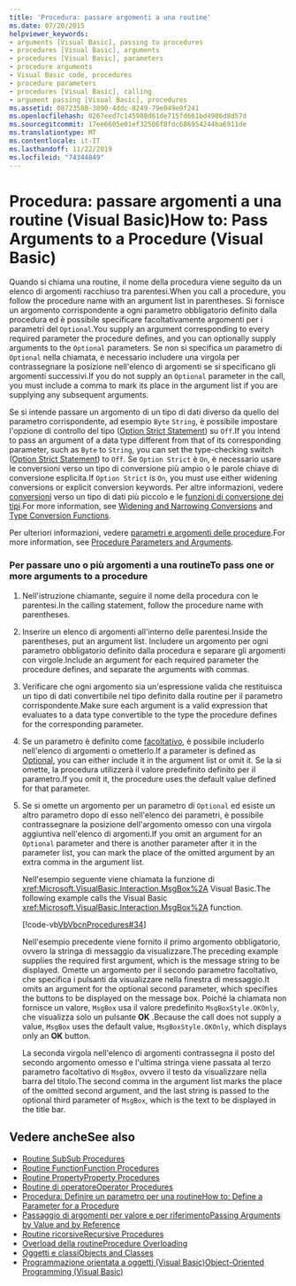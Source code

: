 ```yaml
---
title: 'Procedura: passare argomenti a una routine'
ms.date: 07/20/2015
helpviewer_keywords:
- arguments [Visual Basic], passing to procedures
- procedures [Visual Basic], arguments
- procedures [Visual Basic], parameters
- procedure arguments
- Visual Basic code, procedures
- procedure parameters
- procedures [Visual Basic], calling
- argument passing [Visual Basic], procedures
ms.assetid: 08723588-3890-4ddc-8249-79e049e0f241
ms.openlocfilehash: 0267eed7c145988d61de715fd661bd4906d8d57d
ms.sourcegitcommit: 17ee6605e01ef32506f8fdc686954244ba6911de
ms.translationtype: MT
ms.contentlocale: it-IT
ms.lasthandoff: 11/22/2019
ms.locfileid: "74344849"
---
```

# <a name="how-to-pass-arguments-to-a-procedure-visual-basic"></a><span data-ttu-id="fd370-102">Procedura: passare argomenti a una routine (Visual Basic)</span><span class="sxs-lookup"><span data-stu-id="fd370-102">How to: Pass Arguments to a Procedure (Visual Basic)</span></span>
<span data-ttu-id="fd370-103">Quando si chiama una routine, il nome della procedura viene seguito da un elenco di argomenti racchiuso tra parentesi.</span><span class="sxs-lookup"><span data-stu-id="fd370-103">When you call a procedure, you follow the procedure name with an argument list in parentheses.</span></span> <span data-ttu-id="fd370-104">Si fornisce un argomento corrispondente a ogni parametro obbligatorio definito dalla procedura ed è possibile specificare facoltativamente argomenti per i parametri del `Optional`.</span><span class="sxs-lookup"><span data-stu-id="fd370-104">You supply an argument corresponding to every required parameter the procedure defines, and you can optionally supply arguments to the `Optional` parameters.</span></span> <span data-ttu-id="fd370-105">Se non si specifica un parametro di `Optional` nella chiamata, è necessario includere una virgola per contrassegnare la posizione nell'elenco di argomenti se si specificano gli argomenti successivi.</span><span class="sxs-lookup"><span data-stu-id="fd370-105">If you do not supply an `Optional` parameter in the call, you must include a comma to mark its place in the argument list if you are supplying any subsequent arguments.</span></span>  
  
 <span data-ttu-id="fd370-106">Se si intende passare un argomento di un tipo di dati diverso da quello del parametro corrispondente, ad esempio `Byte` `String`, è possibile impostare l'opzione di controllo del tipo ([Option Strict Statement](../../../../visual-basic/language-reference/statements/option-strict-statement.md)) su `Off`.</span><span class="sxs-lookup"><span data-stu-id="fd370-106">If you intend to pass an argument of a data type different from that of its corresponding parameter, such as `Byte` to `String`, you can set the type-checking switch ([Option Strict Statement](../../../../visual-basic/language-reference/statements/option-strict-statement.md)) to `Off`.</span></span> <span data-ttu-id="fd370-107">Se `Option Strict` è `On`, è necessario usare le conversioni verso un tipo di conversione più ampio o le parole chiave di conversione esplicita.</span><span class="sxs-lookup"><span data-stu-id="fd370-107">If `Option Strict` is `On`, you must use either widening conversions or explicit conversion keywords.</span></span> <span data-ttu-id="fd370-108">Per altre informazioni, vedere [conversioni](../../../../visual-basic/programming-guide/language-features/data-types/widening-and-narrowing-conversions.md) verso un tipo di dati più piccolo e le [funzioni di conversione dei tipi](../../../../visual-basic/language-reference/functions/type-conversion-functions.md).</span><span class="sxs-lookup"><span data-stu-id="fd370-108">For more information, see [Widening and Narrowing Conversions](../../../../visual-basic/programming-guide/language-features/data-types/widening-and-narrowing-conversions.md) and [Type Conversion Functions](../../../../visual-basic/language-reference/functions/type-conversion-functions.md).</span></span>  
  
 <span data-ttu-id="fd370-109">Per ulteriori informazioni, vedere [parametri e argomenti delle procedure](./procedure-parameters-and-arguments.md).</span><span class="sxs-lookup"><span data-stu-id="fd370-109">For more information, see [Procedure Parameters and Arguments](./procedure-parameters-and-arguments.md).</span></span>  
  
### <a name="to-pass-one-or-more-arguments-to-a-procedure"></a><span data-ttu-id="fd370-110">Per passare uno o più argomenti a una routine</span><span class="sxs-lookup"><span data-stu-id="fd370-110">To pass one or more arguments to a procedure</span></span>  
  
1. <span data-ttu-id="fd370-111">Nell'istruzione chiamante, seguire il nome della procedura con le parentesi.</span><span class="sxs-lookup"><span data-stu-id="fd370-111">In the calling statement, follow the procedure name with parentheses.</span></span>  
  
2. <span data-ttu-id="fd370-112">Inserire un elenco di argomenti all'interno delle parentesi.</span><span class="sxs-lookup"><span data-stu-id="fd370-112">Inside the parentheses, put an argument list.</span></span> <span data-ttu-id="fd370-113">Includere un argomento per ogni parametro obbligatorio definito dalla procedura e separare gli argomenti con virgole.</span><span class="sxs-lookup"><span data-stu-id="fd370-113">Include an argument for each required parameter the procedure defines, and separate the arguments with commas.</span></span>  
  
3. <span data-ttu-id="fd370-114">Verificare che ogni argomento sia un'espressione valida che restituisca un tipo di dati convertibile nel tipo definito dalla routine per il parametro corrispondente.</span><span class="sxs-lookup"><span data-stu-id="fd370-114">Make sure each argument is a valid expression that evaluates to a data type convertible to the type the procedure defines for the corresponding parameter.</span></span>  
  
4. <span data-ttu-id="fd370-115">Se un parametro è definito come [facoltativo](../../../../visual-basic/language-reference/modifiers/optional.md), è possibile includerlo nell'elenco di argomenti o ometterlo.</span><span class="sxs-lookup"><span data-stu-id="fd370-115">If a parameter is defined as [Optional](../../../../visual-basic/language-reference/modifiers/optional.md), you can either include it in the argument list or omit it.</span></span> <span data-ttu-id="fd370-116">Se la si omette, la procedura utilizzerà il valore predefinito definito per il parametro.</span><span class="sxs-lookup"><span data-stu-id="fd370-116">If you omit it, the procedure uses the default value defined for that parameter.</span></span>  
  
5. <span data-ttu-id="fd370-117">Se si omette un argomento per un parametro di `Optional` ed esiste un altro parametro dopo di esso nell'elenco dei parametri, è possibile contrassegnare la posizione dell'argomento omesso con una virgola aggiuntiva nell'elenco di argomenti.</span><span class="sxs-lookup"><span data-stu-id="fd370-117">If you omit an argument for an `Optional` parameter and there is another parameter after it in the parameter list, you can mark the place of the omitted argument by an extra comma in the argument list.</span></span>  
  
     <span data-ttu-id="fd370-118">Nell'esempio seguente viene chiamata la funzione di <xref:Microsoft.VisualBasic.Interaction.MsgBox%2A> Visual Basic.</span><span class="sxs-lookup"><span data-stu-id="fd370-118">The following example calls the Visual Basic <xref:Microsoft.VisualBasic.Interaction.MsgBox%2A> function.</span></span>  
  
     [!code-vb[VbVbcnProcedures#34](~/samples/snippets/visualbasic/VS_Snippets_VBCSharp/VbVbcnProcedures/VB/Class1.vb#34)]  
  
     <span data-ttu-id="fd370-119">Nell'esempio precedente viene fornito il primo argomento obbligatorio, ovvero la stringa di messaggio da visualizzare.</span><span class="sxs-lookup"><span data-stu-id="fd370-119">The preceding example supplies the required first argument, which is the message string to be displayed.</span></span> <span data-ttu-id="fd370-120">Omette un argomento per il secondo parametro facoltativo, che specifica i pulsanti da visualizzare nella finestra di messaggio.</span><span class="sxs-lookup"><span data-stu-id="fd370-120">It omits an argument for the optional second parameter, which specifies the buttons to be displayed on the message box.</span></span> <span data-ttu-id="fd370-121">Poiché la chiamata non fornisce un valore, `MsgBox` usa il valore predefinito `MsgBoxStyle.OKOnly`, che visualizza solo un pulsante **OK** .</span><span class="sxs-lookup"><span data-stu-id="fd370-121">Because the call does not supply a value, `MsgBox` uses the default value, `MsgBoxStyle.OKOnly`, which displays only an **OK** button.</span></span>  
  
     <span data-ttu-id="fd370-122">La seconda virgola nell'elenco di argomenti contrassegna il posto del secondo argomento omesso e l'ultima stringa viene passata al terzo parametro facoltativo di `MsgBox`, ovvero il testo da visualizzare nella barra del titolo.</span><span class="sxs-lookup"><span data-stu-id="fd370-122">The second comma in the argument list marks the place of the omitted second argument, and the last string is passed to the optional third parameter of `MsgBox`, which is the text to be displayed in the title bar.</span></span>  
  
## <a name="see-also"></a><span data-ttu-id="fd370-123">Vedere anche</span><span class="sxs-lookup"><span data-stu-id="fd370-123">See also</span></span>

- [<span data-ttu-id="fd370-124">Routine Sub</span><span class="sxs-lookup"><span data-stu-id="fd370-124">Sub Procedures</span></span>](./sub-procedures.md)
- [<span data-ttu-id="fd370-125">Routine Function</span><span class="sxs-lookup"><span data-stu-id="fd370-125">Function Procedures</span></span>](./function-procedures.md)
- [<span data-ttu-id="fd370-126">Routine Property</span><span class="sxs-lookup"><span data-stu-id="fd370-126">Property Procedures</span></span>](./property-procedures.md)
- [<span data-ttu-id="fd370-127">Routine di operatore</span><span class="sxs-lookup"><span data-stu-id="fd370-127">Operator Procedures</span></span>](./operator-procedures.md)
- [<span data-ttu-id="fd370-128">Procedura: Definire un parametro per una routine</span><span class="sxs-lookup"><span data-stu-id="fd370-128">How to: Define a Parameter for a Procedure</span></span>](./how-to-define-a-parameter-for-a-procedure.md)
- [<span data-ttu-id="fd370-129">Passaggio di argomenti per valore e per riferimento</span><span class="sxs-lookup"><span data-stu-id="fd370-129">Passing Arguments by Value and by Reference</span></span>](./passing-arguments-by-value-and-by-reference.md)
- [<span data-ttu-id="fd370-130">Routine ricorsive</span><span class="sxs-lookup"><span data-stu-id="fd370-130">Recursive Procedures</span></span>](./recursive-procedures.md)
- [<span data-ttu-id="fd370-131">Overload della routine</span><span class="sxs-lookup"><span data-stu-id="fd370-131">Procedure Overloading</span></span>](./procedure-overloading.md)
- [<span data-ttu-id="fd370-132">Oggetti e classi</span><span class="sxs-lookup"><span data-stu-id="fd370-132">Objects and Classes</span></span>](../../../../visual-basic/programming-guide/language-features/objects-and-classes/index.md)
- [<span data-ttu-id="fd370-133">Programmazione orientata a oggetti (Visual Basic)</span><span class="sxs-lookup"><span data-stu-id="fd370-133">Object-Oriented Programming (Visual Basic)</span></span>](../../concepts/object-oriented-programming.md)
